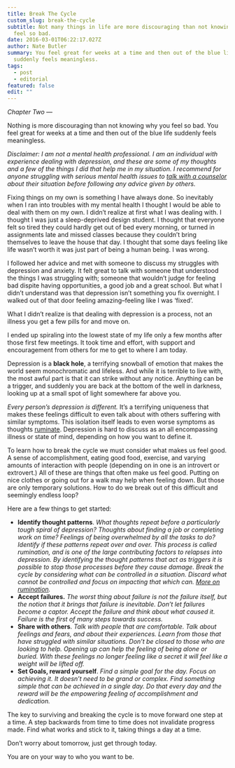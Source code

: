```yaml
---
title: Break The Cycle
custom_slug: break-the-cycle
subtitle: Not many things in life are more discouraging than not knowing why you
  feel so bad.
date: 2016-03-01T06:22:17.027Z
author: Nate Butler
summary: You feel great for weeks at a time and then out of the blue life
  suddenly feels meaningless.
tags:
  - post
  - editorial
featured: false
edit: ""
---
```


_Chapter Two —_

Nothing is more discouraging than not knowing why you feel so bad. You feel great for weeks at a time and then out of the blue life suddenly feels meaningless.

_Disclaimer: I am not a mental health professional. I am an individual with experience dealing with depression, and these are some of my thoughts and a few of the things I did that help me in my situation. I recommend for anyone struggling with serious mental health issues to [talk with a counselor](http://www.webmd.com/anxiety-panic/guide/how-to-find-therapist) about their situation before following any advice given by others._

Fixing things on my own is something I have always done. So inevitably when I ran into troubles with my mental health I thought I would be able to deal with them on my own. I didn’t realize at first what I was dealing with. I thought I was just a sleep-deprived design student. I thought that everyone felt so tired they could hardly get out of bed every morning, or turned in assignments late and missed classes because they couldn’t bring themselves to leave the house that day. I thought that some days feeling like life wasn’t worth it was just part of being a human being. I was wrong.

I followed her advice and met with someone to discuss my struggles with depression and anxiety. It felt great to talk with someone that understood the things I was struggling with; someone that wouldn’t judge for feeling bad dispite having opportunities, a good job and a great school. But what I didn’t understand was that depression isn’t something you fix overnight. I walked out of that door feeling amazing–feeling like I was ‘fixed’.

What I didn’t realize is that dealing with depression is a process, not an illness you get a few pills for and move on.

I ended up spiraling into the lowest state of my life only a few months after those first few meetings. It took time and effort, with support and encouragement from others for me to get to where I am today.

Depression is a **black hole**, a terrifying snowball of emotion that makes the world seem monochromatic and lifeless. And while it is terrible to live with, the most awful part is that it can strike without any notice. Anything can be a trigger, and suddenly you are back at the bottom of the well in darkness, looking up at a small spot of light somewhere far above you.

_Every person’s depression is different._ It’s a terrifying uniqueness that makes these feelings difficult to even talk about with others suffering with similar symptoms. This isolation itself leads to even worse symptoms as thoughts [ruminate](<https://en.wikipedia.org/wiki/Rumination_(psychology)>). Depression is hard to discuss as an all encompassing illness or state of mind, depending on how you want to define it.

To learn how to break the cycle we must consider what makes us feel good. A sense of accomplishment, eating good food, exercise, and varying amounts of interaction with people (depending on in one is an introvert or extrovert.) All of these are things that often make us feel good. Putting on nice clothes or going out for a walk may help when feeling down. But those are only temporary solutions. How to do we break out of this difficult and seemingly endless loop?

Here are a few things to get started:

- **Identify thought patterns**. _What thoughts repeat before a particularly tough spiral of depression? Thoughts about finding a job or completing work on time? Feelings of being overwhelmed by all the tasks to do? Identify if these patterns repeat over and over. This process is called rumination, and is one of the large contributing factors to relapses into depression. By identifying the thought patterns that act as triggers it is possible to stop those processes before they cause damage. Break the cycle by considering what can be controlled in a situation. Discard what cannot be controlled and focus on impacting that which can. [More on rumination](http://psychcentral.com/blog/archives/2014/02/16/8-tips-to-help-stop-ruminating/)._
- **Accept failures.** _The worst thing about failure is not the failure itself, but the notion that it brings that failure is inevitable. Don’t let failures become a captor. Accept the failure and think about what caused it. Failure is the first of many steps towards success._
- **Share with others**. _Talk with people that are comfortable. Talk about feelings and fears, and about their experiences. Learn from those that have struggled with similar situations. Don’t be closed to those who are looking to help. Opening up can help the feeling of being alone or buried. With these feelings no longer feeling like a secret it will feel like a weight will be lifted off._
- **Set Goals, reward yourself**. _Find a simple goal for the day. Focus on achieving it. It doesn’t need to be grand or complex. Find something simple that can be achieved in a single day. Do that every day and the reward will be the empowering feeling of accomplishment and dedication._

The key to surviving and breaking the cycle is to move forward one step at a time. A step backwards from time to time does not invalidate progress made. Find what works and stick to it, taking things a day at a time.

Don’t worry about tomorrow, just get through today.

You are on your way to who you want to be.
